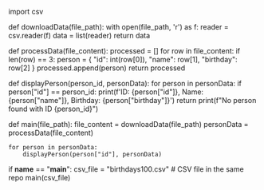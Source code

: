 import csv

def downloadData(file_path):
    with open(file_path, 'r') as f:
        reader = csv.reader(f)
        data = list(reader)
    return data

def processData(file_content):
    processed = []
    for row in file_content:
        if len(row) == 3:
            person = {
                "id": int(row[0]),
                "name": row[1],
                "birthday": row[2]
            }
            processed.append(person)
    return processed

def displayPerson(person_id, personData):
    for person in personData:
        if person["id"] == person_id:
            print(f'ID: {person["id"]}, Name: {person["name"]}, Birthday: {person["birthday"]}')
            return
    print(f"No person found with ID {person_id}")

def main(file_path):
    file_content = downloadData(file_path)
    personData = processData(file_content)
    
    for person in personData:
        displayPerson(person["id"], personData)

if __name__ == "__main__":
    csv_file = "birthdays100.csv"  # CSV file in the same repo
    main(csv_file)
